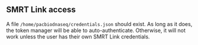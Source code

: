 ## SMRT Link access

A file `/home/pacbiodnaseq/credentials.json` should exist. As long as it
does, the token manager will be able to auto-authenticate. Otherwise, it will
not work unless the user has their own SMRT Link credentials.